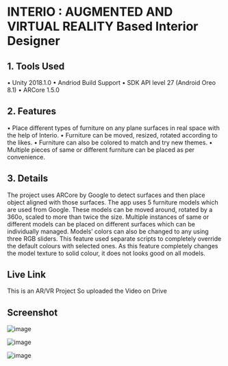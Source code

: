 # INTERIO : AUGMENTED AND VIRTUAL REALITY Based Interior Designer

## 1.	Tools Used

•	Unity 2018.1.0
•	Andriod Build Support
•	SDK API level 27 (Android Oreo 8.1)
•	ARCore 1.5.0


## 2.	Features
•	Place different types of furniture on any plane surfaces in real space with the help of Interio.
•	Furniture can be moved, resized, rotated according to the likes.
•	Furniture can also be colored to match and try new themes.
•	Multiple pieces of same or different furniture can be placed as per convenience.

## 3.	Details
The project uses ARCore by Google to detect surfaces and then place object aligned with those surfaces. The app uses 5 furniture models which are used from Google. These models can be moved around, rotated by a 360o, scaled to more than twice the size. 
Multiple instances of same or different models can be placed on different surfaces which can be individually managed. 
Models’ colors can also be changed to any using three RGB sliders. This feature used separate scripts to completely override the default colours with selected ones. As this feature completely changes the model texture to solid colour, it does not looks good on all models.

## Live Link 



This is an AR/VR Project
So uploaded the Video on Drive

## Screenshot

![image](https://user-images.githubusercontent.com/67017562/208221873-430d6427-4447-4100-92df-a9992d5972c4.png)

![image](https://user-images.githubusercontent.com/67017562/208221878-09a8ea34-4830-4b14-b1e4-a347374fb2d2.png)

![image](https://user-images.githubusercontent.com/67017562/208221882-0fa6244b-b6af-46f9-9355-5c24c5afe7a2.png)
